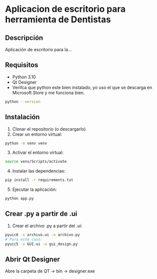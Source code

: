 # Aplicacion de escritorio para herramienta de Dentistas
## Descripción
Aplicación de escritorio para la...

## Requisitos
- Python 3.10
- Qt Designer
- Verifca que python este bien instalado, yo uso el que se descarga en Microsoft Store y me funciona bien.
```bash
python --version
```

## Instalación
1. Clonar el repositorio (o descargarlo)
2. Crear un entorno virtual:
```bash
python -m venv venv
```
3. Activar el entorno virtual:
```bash
source venv/Scripts/activate
```
4. Instalar las dependencias:
```bash
pip install -r requirements.txt
```
5. Ejecutar la aplicación:
```bash
python app.py
```

## Crear .py a partir de .ui
1. Crear el archivo .py a partir del .ui:
```bash
pyuic6 -x archivo.ui -o archivo.py
# Para este caso:
pyuic5 -x GUI.ui -o gui_design.py
``` 

## Abrir Qt Designer
Abre la carpeta de QT -> bin -> designer.exe
